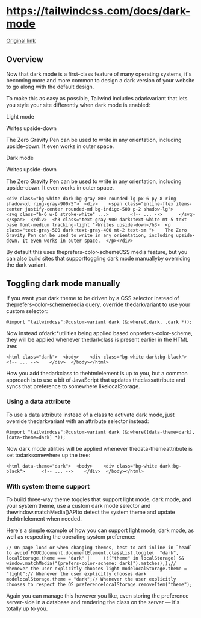 # https://tailwindcss.com/docs/dark-mode

[Original link](https://tailwindcss.com/docs/dark-mode)

## Overview

Now that dark mode is a first-class feature of many operating systems, it's becoming more and more common to design a dark version of your website to go along with the default design.

To make this as easy as possible, Tailwind includes adarkvariant that lets you style your site differently when dark mode is enabled:

Light mode

Writes upside-down

The Zero Gravity Pen can be used to write in any orientation,
        including upside-down. It even works in outer space.

Dark mode

Writes upside-down

The Zero Gravity Pen can be used to write in any orientation,
        including upside-down. It even works in outer space.

```
<div class="bg-white dark:bg-gray-800 rounded-lg px-6 py-8 ring shadow-xl ring-gray-900/5">  <div>    <span class="inline-flex items-center justify-center rounded-md bg-indigo-500 p-2 shadow-lg">      <svg class="h-6 w-6 stroke-white" ...>        <!-- ... -->      </svg>    </span>  </div>  <h3 class="text-gray-900 dark:text-white mt-5 text-base font-medium tracking-tight ">Writes upside-down</h3>  <p class="text-gray-500 dark:text-gray-400 mt-2 text-sm ">    The Zero Gravity Pen can be used to write in any orientation, including upside-down. It even works in outer space.  </p></div>
```

By default this uses theprefers-color-schemeCSS media feature, but you can also build sites that supporttoggling dark mode manuallyby overriding the dark variant.

## Toggling dark mode manually

If you want your dark theme to be driven by a CSS selector instead of theprefers-color-schememedia query, override thedarkvariant to use your custom selector:

```
@import "tailwindcss";@custom-variant dark (&:where(.dark, .dark *));
```

Now instead ofdark:*utilities being applied based onprefers-color-scheme, they will be applied whenever thedarkclass is present earlier in the HTML tree:

```
<html class="dark">  <body>    <div class="bg-white dark:bg-black">      <!-- ... -->    </div>  </body></html>
```

How you add thedarkclass to thehtmlelement is up to you, but a common approach is to use a bit of JavaScript that updates theclassattribute and syncs that preference to somewhere likelocalStorage.

### Using a data attribute

To use a data attribute instead of a class to activate dark mode, just override thedarkvariant with an attribute selector instead:

```
@import "tailwindcss";@custom-variant dark (&:where([data-theme=dark], [data-theme=dark] *));
```

Now dark mode utilities will be applied whenever thedata-themeattribute is set todarksomewhere up the tree:

```
<html data-theme="dark">  <body>    <div class="bg-white dark:bg-black">      <!-- ... -->    </div>  </body></html>
```

### With system theme support

To build three-way theme toggles that support light mode, dark mode, and your system theme, use a custom dark mode selector and thewindow.matchMedia()APIto detect the system theme and update thehtmlelement when needed.

Here's a simple example of how you can support light mode, dark mode, as well as respecting the operating system preference:

```
// On page load or when changing themes, best to add inline in `head` to avoid FOUCdocument.documentElement.classList.toggle(  "dark",  localStorage.theme === "dark" ||    (!("theme" in localStorage) && window.matchMedia("(prefers-color-scheme: dark)").matches),);// Whenever the user explicitly chooses light modelocalStorage.theme = "light";// Whenever the user explicitly chooses dark modelocalStorage.theme = "dark";// Whenever the user explicitly chooses to respect the OS preferencelocalStorage.removeItem("theme");
```

Again you can manage this however you like, even storing the preference server-side in a database and rendering the class on the server — it's totally up to you.
